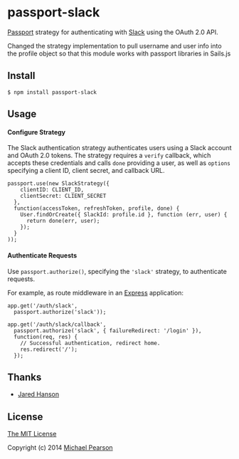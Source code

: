 # passport-slack

[Passport](https://github.com/jaredhanson/passport) strategy for authenticating
with [Slack](https://slack.com) using the OAuth 2.0 API.

Changed the strategy implementation to pull username and user info into the profile object so that
this module works with passport libraries in Sails.js

## Install

    $ npm install passport-slack

## Usage

#### Configure Strategy

The Slack authentication strategy authenticates users using a Slack
account and OAuth 2.0 tokens.  The strategy requires a `verify` callback, which
accepts these credentials and calls `done` providing a user, as well as
`options` specifying a client ID, client secret, and callback URL.

    passport.use(new SlackStrategy({
        clientID: CLIENT_ID,
        clientSecret: CLIENT_SECRET
      },
      function(accessToken, refreshToken, profile, done) {
        User.findOrCreate({ SlackId: profile.id }, function (err, user) {
          return done(err, user);
        });
      }
    ));

#### Authenticate Requests

Use `passport.authorize()`, specifying the `'slack'` strategy, to
authenticate requests.

For example, as route middleware in an [Express](http://expressjs.com/)
application:

    app.get('/auth/slack',
      passport.authorize('slack'));

    app.get('/auth/slack/callback', 
      passport.authorize('slack', { failureRedirect: '/login' }),
      function(req, res) {
        // Successful authentication, redirect home.
        res.redirect('/');
      });

## Thanks

  - [Jared Hanson](http://github.com/jaredhanson)

## License

[The MIT License](http://opensource.org/licenses/MIT)

Copyright (c) 2014 [Michael Pearson](http://github.com/mjpearson)
